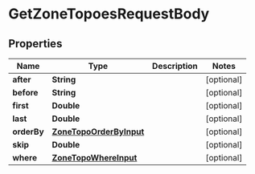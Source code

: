 

# GetZoneTopoesRequestBody


## Properties

Name | Type | Description | Notes
------------ | ------------- | ------------- | -------------
**after** | **String** |  |  [optional]
**before** | **String** |  |  [optional]
**first** | **Double** |  |  [optional]
**last** | **Double** |  |  [optional]
**orderBy** | [**ZoneTopoOrderByInput**](ZoneTopoOrderByInput.md) |  |  [optional]
**skip** | **Double** |  |  [optional]
**where** | [**ZoneTopoWhereInput**](ZoneTopoWhereInput.md) |  |  [optional]



